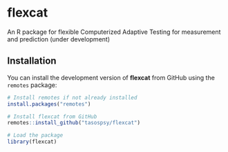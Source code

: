 # flexcat

An R package for flexible Computerized Adaptive Testing for measurement and prediction (under development)

## Installation

You can install the development version of **flexcat** from GitHub using the `remotes` package:

```r
# Install remotes if not already installed
install.packages("remotes")

# Install flexcat from GitHub
remotes::install_github("tasospsy/flexcat")
```
```r
# Load the package
library(flexcat)
```
